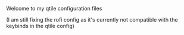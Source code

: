 Welcome to my qtile configuration files 

(I am still fixing the rofi config as it's currently not compatible with the keybinds in the qtile config)



